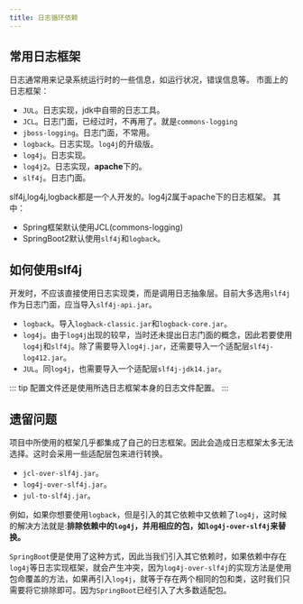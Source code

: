 ```yaml
---
title: 日志循环依赖
---
```


## 常用日志框架
日志通常用来记录系统运行时的一些信息，如运行状况，错误信息等。
市面上的日志框架：
- `JUL`。日志实现，jdk中自带的日志工具。
- `JCL`。日志门面，已经过时，不再用了。就是`commons-logging`
- `jboss-logging`。日志门面，不常用。
- `logback`。日志实现。`log4j`的升级版。
- `log4j`。日志实现。
- `log4j2`。日志实现，**apache**下的。
- `slf4j`。日志门面。

slf4j,log4j,logback都是一个人开发的。log4j2属于apache下的日志框架。
其中：
- Spring框架默认使用JCL(commons-logging)
- SpringBoot2默认使用`slf4j`和`logback`。

## 如何使用slf4j
开发时，不应该直接使用日志实现类，而是调用日志抽象层。目前大多选用`slf4j`作为日志门面，应当导入`slf4j-api.jar`。

- `logback`。导入`logback-classic.jar`和`logback-core.jar`。
- `log4j`。由于`log4j`出现的较早，当时还未提出日志门面的概念，因此若要使用`log4j`和`slf4j`。除了需要导入`log4j.jar`，还需要导入一个适配层`slf4j-log412.jar`。
- `JUL`。同`log4j`，也需要导入一个适配层`slf4j-jdk14.jar`。

::: tip
配置文件还是使用所选日志框架本身的日志文件配置。
:::

## 遗留问题
项目中所使用的框架几乎都集成了自己的日志框架。因此会造成日志框架太多无法选择。这时会采用一些适配层包来进行转换。

- `jcl-over-slf4j.jar`。
- `log4j-over-slf4j.jar`。
- `jul-to-slf4j.jar`。

例如，如果你想要使用`logback`，但是引入的其它依赖中又依赖了`log4j`，这时候的解决方法就是:**排除依赖中的`log4j`，并用相应的包，如`log4j-over-slf4j`来替换。**

`SpringBoot`便是使用了这种方式，因此当我们引入其它依赖时，如果依赖中存在`log4j`等日志实现框架，就会产生冲突，因为`log4j-over-slf4j`的实现方法是使用包命覆盖的方法，如果再引入`log4j`，就等于存在两个相同的包和类，这时我们只需要将它排除即可。因为`SpringBoot`已经引入了大多数适配包。